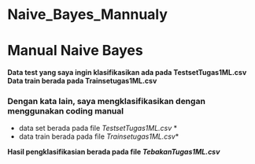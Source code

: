 # Naive_Bayes_Mannualy

# Manual Naive Bayes

**Data test yang saya ingin klasifikasikan ada pada TestsetTugas1ML.csv**
**Data train berada pada Trainsetugas1ML.csv**

### Dengan kata lain, saya mengklasifikasikan dengan menggunakan coding manual 
* data set berada pada file _TestsetTugas1ML.csv_ *
* data train berada pada file _Trainsetugas1ML.csv_*

**Hasil pengklasifikasian berada pada file _TebakanTugas1ML.csv_**
